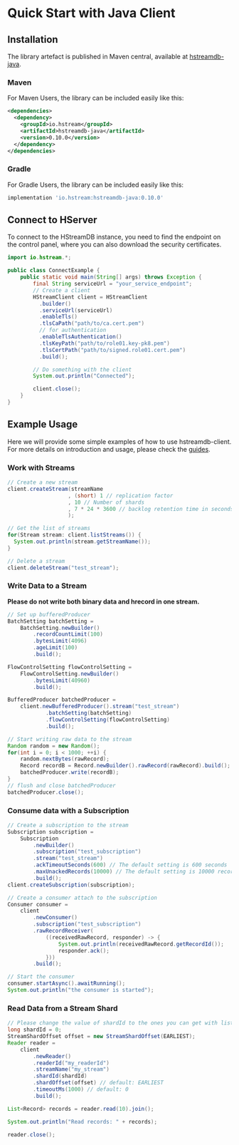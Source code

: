 # Quick Start with Java Client

## Installation

The library artefact is published in Maven central,
available at [hstreamdb-java](https://search.maven.org/artifact/io.hstream/hstreamdb-java).

### Maven

For Maven Users, the library can be included easily like this:

```xml
<dependencies>
  <dependency>
    <groupId>io.hstream</groupId>
    <artifactId>hstreamdb-java</artifactId>
    <version>0.10.0</version>
  </dependency>
</dependencies>
```

### Gradle

For Gradle Users, the library can be included easily like this:

```groovy
implementation 'io.hstream:hstreamdb-java:0.10.0'
```

## Connect to HServer

To connect to the HStreamDB instance, you need to find the endpoint on the control panel, where you can also download the security certificates.

```java
import io.hstream.*;

public class ConnectExample {
    public static void main(String[] args) throws Exception {
        final String serviceUrl = "your_service_endpoint";
        // Create a client
        HStreamClient client = HStreamClient
          .builder()
          .serviceUrl(serviceUrl)
          .enableTls()
          .tlsCaPath("path/to/ca.cert.pem")
          // for authentication
          .enableTlsAuthentication()
          .tlsKeyPath("path/to/role01.key-pk8.pem")
          .tlsCertPath("path/to/signed.role01.cert.pem")
          .build();

        // Do something with the client
        System.out.println("Connected");

        client.close();
    }
}
```

## Example Usage

Here we will provide some simple examples of how to use hstreamdb-client. For more details on introduction and usage, please check the [guides](https://hstream.io/docs/en/latest/guides/write.html).

### Work with Streams

```java
// Create a new stream
client.createStream(streamName
                   , (short) 1 // replication factor
                   , 10 // Number of shards
                   , 7 * 24 * 3600 // backlog retention time in seconds
                   );

// Get the list of streams
for(Stream stream: client.listStreams()) {
  System.out.println(stream.getStreamName());
}

// Delete a stream
client.deleteStream("test_stream");
```

### Write Data to a Stream

**Please do not write both binary data and hrecord in one stream.**

```java
// Set up bufferedProducer
BatchSetting batchSetting =
    BatchSetting.newBuilder()
        .recordCountLimit(100)
        .bytesLimit(4096)
        .ageLimit(100)
        .build();

FlowControlSetting flowControlSetting =
    FlowControlSetting.newBuilder()
        .bytesLimit(40960)
        .build();

BufferedProducer batchedProducer =
    client.newBufferedProducer().stream("test_stream")
            .batchSetting(batchSetting)
            .flowControlSetting(flowControlSetting)
            .build();

// Start writing raw data to the stream
Random random = new Random();
for(int i = 0; i < 1000; ++i) {
    random.nextBytes(rawRecord);
    Record recordB = Record.newBuilder().rawRecord(rawRecord).build();
    batchedProducer.write(recordB);
}
// flush and close batchedProducer
batchedProducer.close();
```

### Consume data with a Subscription

```java
// Create a subscription to the stream
Subscription subscription =
    Subscription
        .newBuilder()
        .subscription("test_subscription")
        .stream("test_stream")
        .ackTimeoutSeconds(600) // The default setting is 600 seconds
        .maxUnackedRecords(10000) // The default setting is 10000 records
        .build();
client.createSubscription(subscription);

// Create a consumer attach to the subscription
Consumer consumer =
    client
        .newConsumer()
        .subscription("test_subscription")
        .rawRecordReceiver(
            ((receivedRawRecord, responder) -> {
                System.out.println(receivedRawRecord.getRecordId());
                responder.ack();
            }))
        .build();

// Start the consumer
consumer.startAsync().awaitRunning();
System.out.println("the consumer is started");
```

### Read Data from a Stream Shard

```java
// Please change the value of shardId to the ones you can get with listShards, or from the control panel.
long shardId = 0;
StreamShardOffset offset = new StreamShardOffset(EARLIEST);
Reader reader =
    client
        .newReader()
        .readerId("my_readerId")
        .streamName("my_stream")
        .shardId(shardId)
        .shardOffset(offset) // default: EARLIEST
        .timeoutMs(1000) // default: 0
        .build();

List<Record> records = reader.read(10).join();

System.out.println("Read records: " + records);

reader.close();
```
